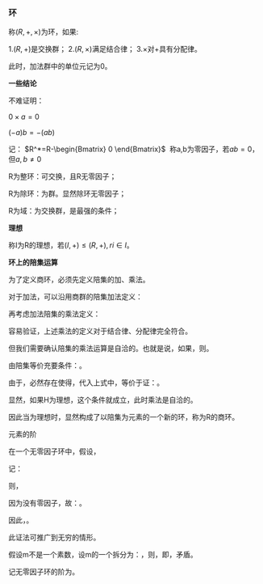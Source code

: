 ### 环​
称$(R,+,\times)$为环，如果:

1.$(R,+)$是交换群；
2.$(R,\times)$满足结合律；
3.$\times$对+具有分配律。

此时，加法群中的单位元记为0。

**一些结论**

不难证明：

$0\times a = 0$

$(-a)b=-(ab)$

记：
$R^*=R-\begin{Bmatrix} 0 \end{Bmatrix}$
 称a,b为零因子，若$ab=0$，但$a,b\neq 0$

R为整环：可交换，且R无零因子；

R为除环：为群。显然除环无零因子；

R为域：为交换群，是最强的条件；

**理想**

称I为R的理想，若$(I,+)\leq (R,+),ri\in I$。

**环上的陪集运算**

为了定义商环，必须先定义陪集的加、乘法。

对于加法，可以沿用商群的陪集加法定义：

再考虑加法陪集的乘法定义：

容易验证，上述乘法的定义对于结合律、分配律完全符合。

但我们需要确认陪集的乘法运算是自洽的。也就是说，如果，则。

由陪集等价充要条件：。

由于，必然存在使得，代入上式中，等价于证：。

显然，如果H为理想，这个条件就成立，此时乘法是自洽的。

因此当为理想时，显然构成了以陪集为元素的一个新的环，称为R的商环。

元素的阶

在一个无零因子环中，假设，

记：

则，

因为没有零因子，故：。

因此，。

此证法可推广到无穷的情形。

假设m不是一个素数，设m的一个拆分为：，则，即，矛盾。

记无零因子环的阶为。


​